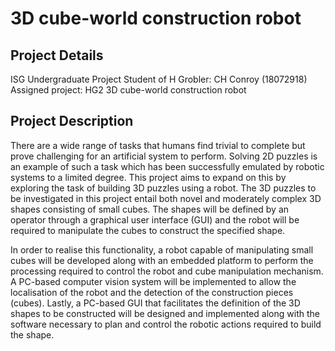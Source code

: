 # 3D cube-world construction robot
## Project Details
ISG Undergraduate Project Student of H Grobler: CH Conroy (18072918)
Assigned project: HG2 3D cube-world construction robot

## Project Description

There are a wide range of tasks that humans find trivial to complete but prove challenging for an artificial system to perform. Solving 2D puzzles is an example of such a task which has been successfully emulated by robotic systems to a limited degree. This project aims to expand on this by exploring the task of building 3D puzzles using a robot. The 3D puzzles to be investigated in this project entail both novel and moderately complex 3D shapes consisting of small cubes. The shapes will be defined by an operator through a graphical user interface (GUI) and the robot will be required to manipulate the cubes to construct the specified shape.

In order to realise this functionality, a robot capable of manipulating small cubes will be developed along with an embedded platform to perform the processing required to control the robot and cube manipulation mechanism. A PC-based computer vision system will be implemented to allow the localisation of the robot and the detection of the construction pieces (cubes). Lastly, a PC-based GUI that facilitates the definition of the 3D shapes to be constructed will be designed and implemented along with the software necessary to plan and control the robotic actions required to build the shape.